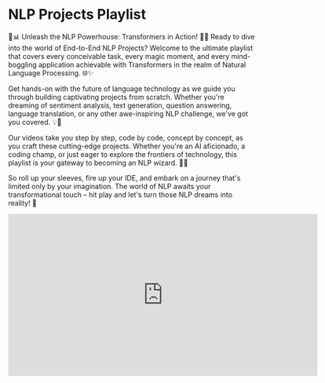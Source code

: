 # NLP Projects Playlist

🚀📊 Unleash the NLP Powerhouse: Transformers in Action! 🤖🔮 Ready to dive into the world of End-to-End NLP Projects? Welcome to the ultimate playlist that covers every conceivable task, every magic moment, and every mind-boggling application achievable with Transformers in the realm of Natural Language Processing. 🌐✨

Get hands-on with the future of language technology as we guide you through building captivating projects from scratch. Whether you're dreaming of sentiment analysis, text generation, question answering, language translation, or any other awe-inspiring NLP challenge, we've got you covered. 💡💬

Our videos take you step by step, code by code, concept by concept, as you craft these cutting-edge projects. Whether you're an AI aficionado, a coding champ, or just eager to explore the frontiers of technology, this playlist is your gateway to becoming an NLP wizard. 🎩🔥

So roll up your sleeves, fire up your IDE, and embark on a journey that's limited only by your imagination. The world of NLP awaits your transformational touch – hit play and let's turn those NLP dreams into reality! 🌟

<iframe width="630" height="330" src="https://www.youtube.com/embed/playlist?list=PLrzE9U41BOPAZwfa9HiT51UNUHAJmh6lA" title="YouTube video player" frameborder="0" allow="accelerometer; autoplay; clipboard-write; encrypted-media; gyroscope; picture-in-picture; web-share" allowfullscreen></iframe>